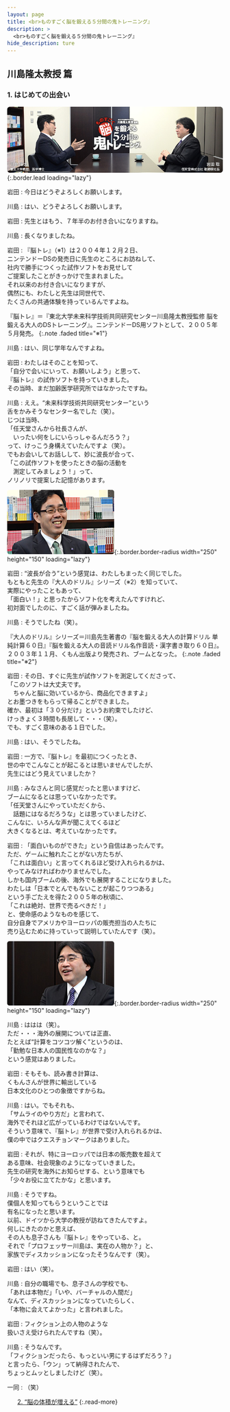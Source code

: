 ```yaml
---
layout: page
title: <br>ものすごく脳を鍛える５分間の鬼トレーニング』
description: >
  <br>ものすごく脳を鍛える５分間の鬼トレーニング』
hide_description: ture
---
```


## 川島隆太教授 篇

### 1. はじめての出会い

![](/interviews/jp/3ds/asrj/vol1/img/mainvisual1.jpg){:.border.lead loading="lazy"}

岩田
: 今日はどうぞよろしくお願いします。

川島
: はい、どうぞよろしくお願いします。

岩田
: 先生とはもう、７年半のお付き合いになりますね。

川島
: 長くなりましたね。

岩田
: 『脳トレ』（※1）は２００４年１２月２日、<br>ニンテンドーDSの発売日に先生のところにお訪ねして、<br>社内で勝手につくった試作ソフトをお見せして<br>ご提案したことがきっかけで生まれました。<br>それ以来のお付き合いになりますが、<br>偶然にも、わたしと先生は同世代で、<br>たくさんの共通体験を持っているんですよね。

『脳トレ』＝『東北大学未来科学技術共同研究センター川島隆太教授監修 脳を鍛える大人のDSトレーニング』。ニンテンドーDS用ソフトとして、２００５年５月発売。
{:.note .faded title="※1"}

川島
: はい、同じ学年なんですよね。

岩田
: わたしはそのことを知って、<br>「自分で会いにいって、お願いしよう」と思って、<br>『脳トレ』の試作ソフトを持っていきました。<br>その当時、まだ加齢医学研究所ではなかったですね。

川島
: ええ。“未来科学技術共同研究センター”という<br>舌をかみそうなセンター名でした（笑）。<br>じつは当時、<br>「任天堂さんから社長さんが、<br>　いったい何をしにいらっしゃるんだろう？」<br>って、けっこう身構えていたんですよ（笑）。<br>でもお会いしてお話しして、妙に波長が合って、<br>「この試作ソフトを使ったときの脳の活動を<br>　測定してみましょう！」って、<br>ノリノリで提案した記憶があります。

![](/interviews/jp/3ds/asrj/vol1/img/photo1.jpg){:.border.border-radius width="250" height="150"  loading="lazy"}

岩田
: “波長が合う”という感覚は、わたしもまったく同じでした。<br>もともと先生の『大人のドリル』シリーズ（※2）を知っていて、<br>実際にやったこともあって、<br>「面白い！」と思ったからソフト化を考えたんですけれど、<br>初対面でしたのに、すごく話が弾みましたね。

川島
: そうでしたね（笑）。

『大人のドリル』シリーズ＝川島先生著書の『脳を鍛える大人の計算ドリル 単純計算６０日』『脳を鍛える大人の音読ドリル名作音読・漢字書き取り６０日』。２００３年１１月、くもん出版より発売され、ブームとなった。
{:.note .faded title="※2"}

岩田
: その日、すぐに先生が試作ソフトを測定してくださって、<br>「このソフトは大丈夫です。<br>　ちゃんと脳に効いているから、商品化できますよ」<br>とお墨つきをもらって帰ることができました。<br>確か、最初は「３０分だけ」というお約束でしたけど、<br>けっきょく３時間も長居して・・・（笑）。<br>でも、すごく意味のある１日でした。

川島
: はい、そうでしたね。

岩田
: 一方で、『脳トレ』を最初につくったとき、<br>世の中でこんなことが起こるとは思いませんでしたが、<br>先生にはどう見えていましたか？

川島
: みなさんと同じ感覚だったと思いますけど、<br>ブームになるとは思っていなかったです。<br>「任天堂さんにやっていただくから、<br>　話題にはなるだろうな」とは思っていましたけど、<br>こんなに、いろんな声が聞こえてくるほど<br>大きくなるとは、考えていなかったです。

岩田
: 「面白いものができた」という自信はあったんです。<br>ただ、ゲームに触れたことがない方たちが、<br>「これは面白い」と言ってくれるほど受け入れられるかは、<br>やってみなければわかりませんでした。<br>しかも国内ブームの後、海外でも展開することになりました。<br>わたしは「日本でとんでもないことが起こりつつある」<br>という手ごたえを得た２００５年の秋頃に、<br>「これは絶対、世界で売るべきだ！」<br>と、使命感のようなものを感じて、<br>自分自身でアメリカやヨーロッパの販売担当の人たちに<br>売り込むために持っていって説明していたんです（笑）。

![](/interviews/jp/3ds/asrj/vol1/img/photo2.jpg){:.border.border-radius width="250" height="150"  loading="lazy"}

川島
: ははは（笑）。<br>ただ・・・海外の展開については正直、<br>たとえば“計算をコツコツ解く”というのは、<br>「勤勉な日本人の国民性なのかな？」<br>という感覚はありました。

岩田
: そもそも、読み書き計算は、<br>くもんさんが世界に輸出している<br>日本文化のひとつの象徴ですからね。

川島
: はい。でもそれも、<br>「サムライのやり方だ」と言われて、<br>海外でそれほど広がっているわけではないんです。<br>そういう意味で、『脳トレ』が世界で受け入れられるかは、<br>僕の中ではクエスチョンマークはありました。

岩田
: それが、特にヨーロッパでは日本の販売数を超えて<br>ある意味、社会現象のようになっていきました。<br>先生の研究を海外にお知らせする、という意味でも<br>「少々お役に立てたかな」と思います。

川島
: そうですね。<br>僕個人を知ってもらうということでは<br>有名になったと思います。<br>以前、ドイツから大学の教授が訪ねてきたんですよ。<br>何しにきたのかと思えば、<br>その人も息子さんも『脳トレ』をやっている、と。<br>それで「プロフェッサー川島は、実在の人物か？」と、<br>家族でディスカッションになったそうなんです（笑）。

岩田
: はい（笑）。

川島
: 自分の職場でも、息子さんの学校でも、<br>「あれは本物だ」「いや、バーチャルの人間だ」<br>なんて、ディスカッションになっていたらしく、<br>「本物に会えてよかった」と言われました。

岩田
: フィクション上の人物のような<br>扱いさえ受けられたんですね（笑）。

川島
: そうなんです。<br>「フィクションだったら、もっといい男にするはずだろう？」<br>と言ったら、「ウン」って納得されたんで、<br>ちょっとムッとしましたけど（笑）。

一同
: （笑）

<ul class="interview__pagination">


[2. “脳の体積が増える”](2.md)
{:.read-more}
